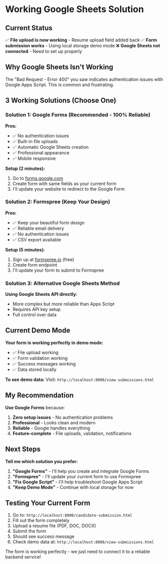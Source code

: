 # Working Google Sheets Solution

## Current Status
✅ **File upload is now working** - Resume upload field added back
✅ **Form submission works** - Using local storage demo mode
❌ **Google Sheets not connected** - Need to set up properly

## Why Google Sheets Isn't Working

The "Bad Request - Error 400" you saw indicates authentication issues with Google Apps Script. This is common and frustrating.

## 3 Working Solutions (Choose One)

### Solution 1: Google Forms (Recommended - 100% Reliable)

**Pros:**
- ✅ No authentication issues
- ✅ Built-in file uploads
- ✅ Automatic Google Sheets creation
- ✅ Professional appearance
- ✅ Mobile responsive

**Setup (2 minutes):**
1. Go to [forms.google.com](https://forms.google.com)
2. Create form with same fields as your current form
3. I'll update your website to redirect to the Google Form

### Solution 2: Formspree (Keep Your Design)

**Pros:**
- ✅ Keep your beautiful form design
- ✅ Reliable email delivery
- ✅ No authentication issues
- ✅ CSV export available

**Setup (5 minutes):**
1. Sign up at [formspree.io](https://formspree.io) (free)
2. Create form endpoint
3. I'll update your form to submit to Formspree

### Solution 3: Alternative Google Sheets Method

**Using Google Sheets API directly:**
- More complex but more reliable than Apps Script
- Requires API key setup
- Full control over data

## Current Demo Mode

**Your form is working perfectly in demo mode:**
- ✅ File upload working
- ✅ Form validation working
- ✅ Success messages working
- ✅ Data stored locally

**To see demo data:**
Visit: `http://localhost:8000/view-submissions.html`

## My Recommendation

**Use Google Forms** because:
1. **Zero setup issues** - No authentication problems
2. **Professional** - Looks clean and modern
3. **Reliable** - Google handles everything
4. **Feature-complete** - File uploads, validation, notifications

## Next Steps

**Tell me which solution you prefer:**

1. **"Google Forms"** - I'll help you create and integrate Google Forms
2. **"Formspree"** - I'll update your current form to use Formspree  
3. **"Fix Google Script"** - I'll help troubleshoot Google Apps Script
4. **"Keep Demo Mode"** - Continue with local storage for now

## Testing Your Current Form

1. Go to: `http://localhost:8000/candidate-submission.html`
2. Fill out the form completely
3. Upload a resume file (PDF, DOC, DOCX)
4. Submit the form
5. Should see success message
6. Check demo data at: `http://localhost:8000/view-submissions.html`

The form is working perfectly - we just need to connect it to a reliable backend service!
